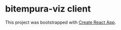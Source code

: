 # bitempura-viz client

This project was bootstrapped with [Create React App](https://github.com/facebook/create-react-app).
